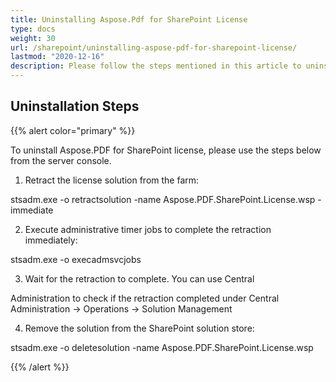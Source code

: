 ```yaml
---
title: Uninstalling Aspose.Pdf for SharePoint License
type: docs
weight: 30
url: /sharepoint/uninstalling-aspose-pdf-for-sharepoint-license/
lastmod: "2020-12-16"
description: Please follow the steps mentioned in this article to uninstall PDF SharePoint API License.
---
```


## Uninstallation Steps

{{% alert color="primary" %}}

To uninstall Aspose.PDF for SharePoint license, please use the steps below from the server console.

1. Retract the license solution from the farm:

  stsadm.exe -o retractsolution -name Aspose.PDF.SharePoint.License.wsp -immediate

2. Execute administrative timer jobs to complete the retraction immediately:

  stsadm.exe -o execadmsvcjobs

3. Wait for the retraction to complete. You can use Central   

  Administration to check if the retraction completed under Central Administration -> Operations -> Solution Management

4. Remove the solution from the SharePoint solution store:

  stsadm.exe -o deletesolution -name Aspose.PDF.SharePoint.License.wsp

{{% /alert %}}
